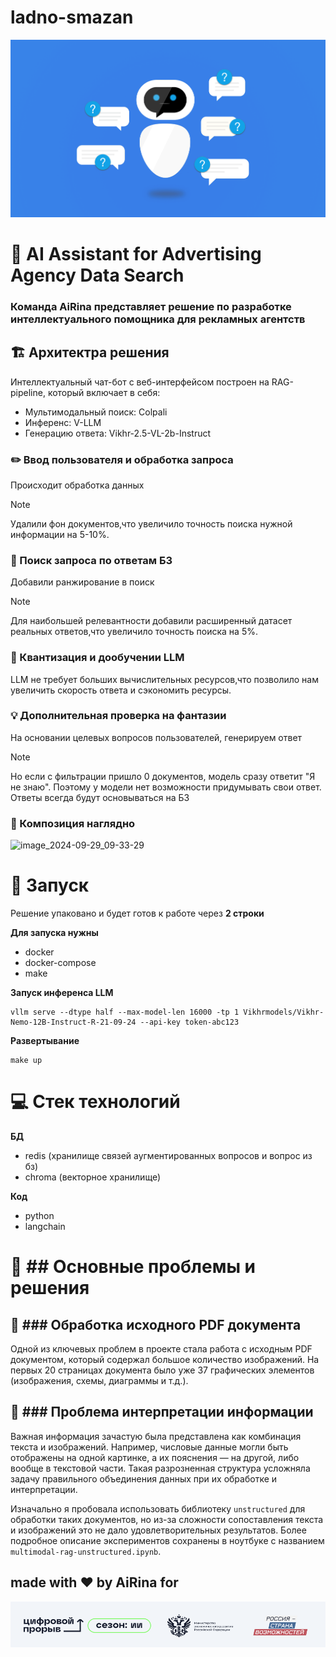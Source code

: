 # ladno-smazan

![kandinsky-download-1727581197737](assets/123.png)

 # :robot: AI Assistant for Advertising Agency Data Search 

### Команда AiRina представляет решение по разработке интеллектуального помощника для рекламных агентств


## :building_construction: Архитектра решения

Интеллектуальный чат-бот с веб-интерфейсом построен на RAG-pipeline, который включает в себя:
- Мультимодальный поиск: Colpali
- Инференс: V-LLM
- Генерацию ответа: Vikhr-2.5-VL-2b-Instruct

### :pencil2: Ввод пользователя и oбработка запроса

Происходит обработка данных

> [!Note] 
> Удалили фон документов,что увеличило точность поиска нужной информации на 5-10%. 

### :mag_right: Поиск запроса по ответам БЗ

Добавили ранжирование в поиск 

> [!Note]
> Для наибольшей релевантности добавили расширенный датасет реальных ответов,что увеличило точность поиска на 5%.

### :bookmark_tabs: Квантизация и дообучении LLM

LLM  не требует больших вычислительных ресурсов,что позволило нам увеличить скорость ответа и сэкономить ресурсы.


### :bulb: Дополнительная проверка на фантазии 

На основании целевых вопросов пользователей, генерируем ответ
> [!Note]
> Но если с фильтрации пришло 0 документов, модель сразу ответит "Я не знаю". Поэтому у модели нет возможности придумывать свои ответ. Ответы всегда будут основываться на БЗ
>

### :bricks: Композиция наглядно
![image_2024-09-29_09-33-29](https://github.com/user-attachments/assets/fffde057-0426-4375-b064-49e51a0ffde0)

 # :rocket: Запуск
Решение упаковано и будет готов к работе через **2 строки**

 **Для запуска нужны**
 - docker
 - docker-compose
 - make

**Запуск инференса LLM**
```
vllm serve --dtype half --max-model-len 16000 -tp 1 Vikhrmodels/Vikhr-Nemo-12B-Instruct-R-21-09-24 --api-key token-abc123
```
   
**Развертывание**
```
make up
```

 # :computer: Стек технологий
**БД**
- redis (хранилище связей аугментированных вопросов и вопрос из бз)
- chroma (векторное хранилище)

**Код**
- python
- langchain

# :checkered_flag: ## Основные проблемы и решения

## :exploding_head: ### Обработка исходного PDF документа

Одной из ключевых проблем в проекте стала работа с исходным PDF документом, который содержал большое количество изображений. На первых 20 страницах документа было уже 37 графических элементов (изображения, схемы, диаграммы и т.д.). 

## :hugs: ### Проблема интерпретации информации

Важная информация зачастую была представлена как комбинация текста и изображений. Например, числовые данные могли быть отображены на одной картинке, а их пояснения — на другой, либо вообще в текстовой части. Такая разрозненная структура усложняла задачу правильного объединения данных при их обработке и интерпретации.

Изначально я пробовала использовать библиотеку `unstructured` для обработки таких документов, но из-за сложности сопоставления текста и изображений это не дало удовлетворительных результатов. Более подробное описание экспериментов сохранены в ноутбуке с названием `multimodal-rag-unstructured.ipynb`.


## made with ♥️ by AiRina for 
![header-logo c7e8f395](assets/12345.png)



